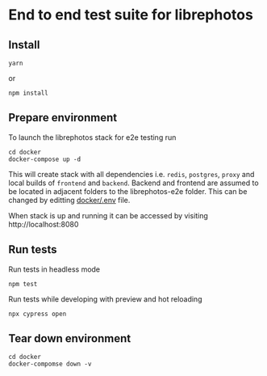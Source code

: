 # End to end test suite for librephotos

## Install

```
yarn
```

or

```
npm install
```

## Prepare environment

To launch the librephotos stack for e2e testing run

```
cd docker
docker-compose up -d
```

This will create stack with all dependencies i.e. `redis`, `postgres`, `proxy` and local builds of `frontend` and `backend`.
Backend and frontend are assumed to be located in adjacent folders to the librephotos-e2e folder.
This can be changed by editting [docker/.env](docker/.env) file.

When stack is up and running it can be accessed by visiting http://localhost:8080

## Run tests

Run tests in headless mode

```
npm test
```

Run tests while developing with preview and hot reloading

```
npx cypress open
```

## Tear down environment

```
cd docker
docker-compomse down -v
```
